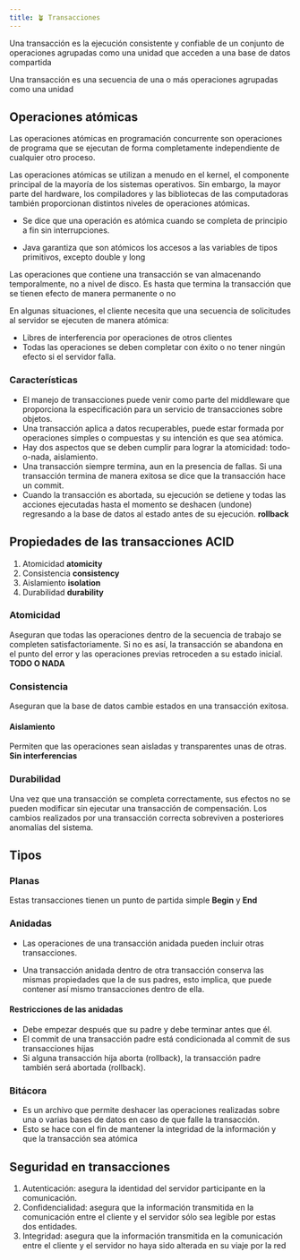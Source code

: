```yaml
---
title: 🪴 Transacciones
---
```


Una transacción es la ejecución consistente y confiable de un conjunto de operaciones agrupadas como una unidad que acceden a una base de datos compartida

Una transacción es una secuencia de una o más operaciones agrupadas como una unidad

## Operaciones atómicas
Las operaciones atómicas en programación concurrente son operaciones de programa que se ejecutan de forma completamente independiente de cualquier otro proceso.

Las operaciones atómicas se utilizan a menudo en el kernel, el componente principal de la mayoría de los sistemas operativos. Sin embargo, la mayor parte del hardware, los compiladores y las bibliotecas de las computadoras también proporcionan distintos niveles de operaciones atómicas.
    
-   Se dice que una operación es atómica cuando se completa de principio a fin sin interrupciones.

-   Java garantiza que son atómicos los accesos a las variables de tipos primitivos, excepto double y long

Las operaciones que contiene una transacción se van almacenando temporalmente, no a nivel de disco. Es hasta que termina la transacción que se tienen efecto de manera permanente o no

En algunas situaciones, el cliente necesita que una secuencia de solicitudes al servidor se ejecuten de manera atómica:

- Libres de interferencia por operaciones de otros clientes
- Todas las operaciones se deben completar con éxito o no tener ningún efecto si el servidor falla.

### Características
- El manejo de transacciones puede venir como parte del middleware que proporciona la especificación para un servicio de transacciones sobre objetos.
- Una transacción aplica a datos recuperables, puede estar formada por operaciones simples o compuestas y su intención es que sea atómica.
- Hay dos aspectos que se deben cumplir para lograr la atomicidad: todo-o-nada, aislamiento.
- Una transacción siempre termina, aun en la presencia de fallas. Si una transacción termina de manera exitosa se dice que la transacción hace un commit.
- Cuando la transacción es abortada, su ejecución se detiene y todas las acciones ejecutadas hasta el momento se deshacen (undone) regresando a la base de datos al estado antes de su ejecución. **rollback**

## Propiedades de las transacciones ACID
1. Atomicidad **atomicity**
2. Consistencia **consistency**
3. Aislamiento **isolation**
4. Durabilidad **durability**

### Atomicidad
Aseguran que todas las operaciones dentro de la secuencia de trabajo se completen satisfactoriamente. Si no es así, la transacción se abandona en el punto del error y las operaciones previas retroceden a su estado inicial.
**TODO O NADA**

### Consistencia
Aseguran que la base de datos cambie estados en una transacción exitosa.

#### Aislamiento
Permiten que las operaciones sean aisladas y transparentes unas de otras. **Sin interferencias**

### Durabilidad
Una vez que una transacción se completa correctamente, sus efectos no se pueden modificar sin ejecutar una transacción de compensación. Los cambios realizados por una transacción correcta sobreviven a posteriores anomalías del sistema.

## Tipos
### Planas
Estas transacciones tienen un punto de partida simple **Begin** y **End**

### Anidadas
- Las operaciones de una transacción anidada pueden incluir otras transacciones.

- Una transacción anidada dentro de otra transacción conserva las mismas propiedades que la de sus padres, esto implica, que puede contener así mismo transacciones dentro de ella.
#### Restricciones de las anidadas
- Debe empezar después que su padre y debe terminar antes que él.
- El commit de una transacción padre está condicionada al commit de sus transacciones hijas
- Si alguna transacción hija aborta (rollback), la transacción padre también será abortada (rollback).
### Bitácora
- Es un archivo que permite deshacer las operaciones realizadas sobre una o varias bases de datos en caso de que falle la transacción.
- Esto se hace con el fin de mantener la integridad de la información y que la transacción sea atómica

## Seguridad en transacciones
1. Autenticación: asegura la identidad del servidor participante en la comunicación.
2. Confidencialidad: asegura que la información transmitida en la comunicación entre el cliente y el servidor sólo sea legible por estas dos entidades.
3. Integridad: asegura que la información transmitida en la comunicación entre el cliente y el servidor no haya sido alterada en su viaje por la red